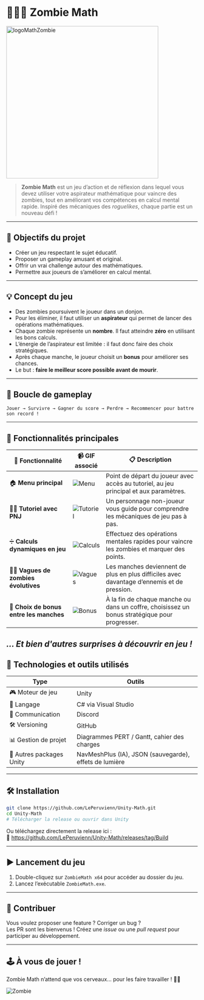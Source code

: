 # 🧠🧟‍♂️ Zombie Math

<img src="https://github.com/LePeruvienn/Unity-Math/assets/130672436/50445e53-1c8a-456b-91e7-e8c6060fe442" alt="logoMathZombie" width="400">

> **Zombie Math** est un jeu d’action et de réflexion dans lequel vous devez utiliser votre aspirateur mathématique pour vaincre des zombies, tout en améliorant vos compétences en calcul mental rapide. Inspiré des mécaniques des *roguelikes*, chaque partie est un nouveau défi !

---

## 🎯 Objectifs du projet

- Créer un jeu respectant le sujet éducatif.
- Proposer un gameplay amusant et original.
- Offrir un vrai challenge autour des mathématiques.
- Permettre aux joueurs de s’améliorer en calcul mental.

---

## 💡 Concept du jeu

- Des zombies poursuivent le joueur dans un donjon.
- Pour les éliminer, il faut utiliser un **aspirateur** qui permet de lancer des opérations mathématiques.
- Chaque zombie représente un **nombre**. Il faut atteindre **zéro** en utilisant les bons calculs.
- L’énergie de l’aspirateur est limitée : il faut donc faire des choix stratégiques.
- Après chaque manche, le joueur choisit un **bonus** pour améliorer ses chances.
- Le but : **faire le meilleur score possible avant de mourir**.

---

## 🔁 Boucle de gameplay

```text
Jouer → Survivre → Gagner du score → Perdre → Recommencer pour battre son record !
```

---

## 🧩 Fonctionnalités principales

| 🎯 Fonctionnalité | 📹 GIF associé | 📋 Description |
|------------------|----------------|----------------|
| 🏠 **Menu principal** | ![Menu](https://media.giphy.com/media/bAo5i63qdWiezSUtyF/giphy.gif) | Point de départ du joueur avec accès au tutoriel, au jeu principal et aux paramètres. |
| 🧑‍🏫 **Tutoriel avec PNJ** | ![Tutoriel](https://media.giphy.com/media/W7SCnF8lFg5HLSR4MQ/giphy.gif) | Un personnage non-joueur vous guide pour comprendre les mécaniques de jeu pas à pas. |
| ➗ **Calculs dynamiques en jeu** | ![Calculs](https://media.giphy.com/media/1TticIADq9V6kPZp5f/giphy.gif) | Effectuez des opérations mentales rapides pour vaincre les zombies et marquer des points. |
| 🧟‍♂️ **Vagues de zombies évolutives** | ![Vagues](https://media.giphy.com/media/uhLI7OCWpkoPtpzEhC/giphy.gif) | Les manches deviennent de plus en plus difficiles avec davantage d’ennemis et de pression. |
| 🎁 **Choix de bonus entre les manches** | ![Bonus](https://media.giphy.com/media/mE1EXYv2P48R2z8cqI/giphy.gif) | À la fin de chaque manche ou dans un coffre, choisissez un bonus stratégique pour progresser. |

*... Et bien d'autres surprises à découvrir en jeu !*
---

## 🧰 Technologies et outils utilisés

| Type | Outils |
|------|--------|
| 🎮 Moteur de jeu | Unity |
| 🧠 Langage | C# via Visual Studio |
| 💬 Communication | Discord |
| 🛠️ Versioning | GitHub |
| 📊 Gestion de projet | Diagrammes PERT / Gantt, cahier des charges |
| 🔦 Autres packages Unity | NavMeshPlus (IA), JSON (sauvegarde), effets de lumière |

---

## 🛠️ Installation

```bash
git clone https://github.com/LePeruvienn/Unity-Math.git
cd Unity-Math
# Télécharger la release ou ouvrir dans Unity
```

Ou téléchargez directement la release ici :  
🔗 https://github.com/LePeruvienn/Unity-Math/releases/tag/Build

---

## ▶️ Lancement du jeu

1. Double-cliquez sur `ZombieMath x64` pour accéder au dossier du jeu.
2. Lancez l’exécutable `ZombieMath.exe`.

---

## 🤝 Contribuer

Vous voulez proposer une feature ? Corriger un bug ?  
Les PR sont les bienvenus ! Créez une *issue* ou une *pull request* pour participer au développement.

---

## 🕹️ À vous de jouer !

Zombie Math n’attend que vos cerveaux... pour les faire travailler ! 🧠🔥

![Zombie](https://media.tenor.com/PK6TqRzYhU4AAAAj/zombi-con-bandera.gif)

